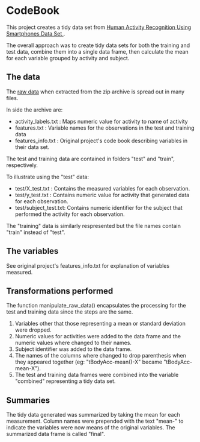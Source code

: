 # CodeBook

This project creates a tidy data set from [ Human Activity Recognition Using Smartphones Data Set ](http://archive.ics.uci.edu/ml/datasets/Human+Activity+Recognition+Using+Smartphones).

The overall approach was to create tidy data sets for both the training and test data, combine them into a single data frame, then calculate the mean for each variable grouped by activity and subject.

## The data

The [raw data](https://d396qusza40orc.cloudfront.net/getdata%2Fprojectfiles%2FUCI%20HAR%20Dataset.zip) when extracted from the zip archive is spread out in many files.

In side the archive are:

- activity\_labels.txt  : Maps numeric value for activity to name of activity
- features.txt          : Variable names for the observations in the test and training data
- features\_info.txt    : Original project's code book describing variables in their data set.

The test and training data are contained in folders "test" and "train", respectively.

To illustrate using the "test" data:
- test/X\_test.txt      : Contains the measured variables for each observation.
- test/y\_test.txt      : Contains numeric value for activity that generated data for each observation.
- test/subject\_test.txt: Contains numeric identifier for the subject that performed the activity for each observation.

The "training" data is similarly respresented but the file names contain "train" instead of "test".

## The variables

See original project's features\_info.txt for explanation of variables measured.

## Transformations performed

The function manipulate\_raw\_data() encapsulates the processing for the test and training data since the steps are the same.

1. Variables other that those representing a mean or standard deviation were dropped.
2. Numeric values for activities were added to the data frame and the numeric values where changed to their names.
3. Subject identifier was added to the data frame.
4. The names of the columns where changed to drop parenthesis when they appeared together (eg: "tBodyAcc-mean()-X" became "tBodyAcc-mean-X").
5. The test and training data frames were combined into the variable "combined" representing a tidy data set.

## Summaries

The tidy data generated was summarized by taking the mean for each measurement.  Column names were prepended with the text "mean-" to indicate the variables were now means of the original variables.  The summarized data frame is called "final".
